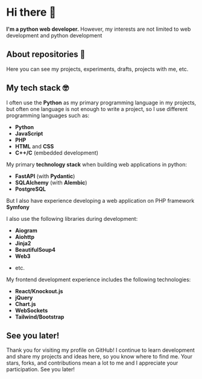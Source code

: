 # Hi there 👋
**I'm a python web developer.**
However, my interests are not limited to web development and python development

## About repositories 💾
Here you can see my projects, experiments, drafts, projects with me, etc.

## My tech stack 🤓
I often use the **Python** as my primary programming language in my projects, but often one language is not enough to write a project, so I use different programming languages such as:
- **Python**
- **JavaScript**
- **PHP**
- **HTML** and **CSS**
- **C++/C** (embedded development)
  
My primary **technology stack** when building web applications in python:
- **FastAPI** (with **Pydantic**)
- **SQLAlchemy** (with **Alembic**)
- **PostgreSQL**

But I also have experience developing a web application on PHP framework **Symfony**

I also use the following libraries during development: 
- **Aiogram**
- **Aiohttp**
- **Jinja2**
- **BeautifulSoup4**
- **Web3**
<!-- - **Aioredis** -->
- etc.

My frontend development experience includes the following technologies:
- **React/Knockout.js**
- **jQuery**
- **Chart.js**
- **WebSockets**
- **Tailwind/Bootstrap**

## See you later!
Thank you for visiting my profile on GitHub! I continue to learn development and share my projects and ideas here, so you know where to find me. Your stars, forks, and contributions mean a lot to me and I appreciate your participation. See you later!
<!--
**MarkCesium/MarkCesium** is a ✨ _special_ ✨ repository because its `README.md` (this file) appears on your GitHub profile.

Here are some ideas to get you started:

- 🔭 I’m currently working on ...
- 🌱 I’m currently learning ...
- 👯 I’m looking to collaborate on ...
- 🤔 I’m looking for help with ...
- 💬 Ask me about ...
- 📫 How to reach me: ...
- 😄 Pronouns: ...
- ⚡ Fun fact: ...
-->
